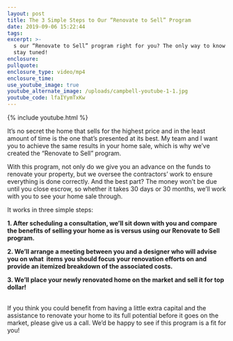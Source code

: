 ```yaml
---
layout: post
title: The 3 Simple Steps to Our “Renovate to Sell” Program
date: 2019-09-06 15:22:44
tags:
excerpt: >-
  s our “Renovate to Sell” program right for you? The only way to know is to
  stay tuned!
enclosure:
pullquote:
enclosure_type: video/mp4
enclosure_time:
use_youtube_image: true
youtube_alternate_image: /uploads/campbell-youtube-1-1.jpg
youtube_code: lfaIYymTxKw
---
```


{% include youtube.html %}

It’s no secret the home that sells for the highest price and in the least amount of time is the one that’s presented at its best. My team and I want you to achieve the same results in your home sale, which is why we’ve created the “Renovate to Sell” program.&nbsp;

With this program, not only do we give you an advance on the funds to renovate your property, but we oversee the contractors’ work to ensure everything is done correctly. And the best part? The money won’t be due until you close escrow, so whether it takes 30 days or 30 months, we’ll work with you to see your home sale through.&nbsp;

It works in three simple steps:&nbsp;

**1\. After scheduling a consultation, we’ll sit down with you and compare the benefits of selling your home as is versus using our Renovate to Sell program.&nbsp;**

**2\. We’ll arrange a meeting between you and a designer who will advise you on what &nbsp;items you should focus your renovation efforts on and provide an itemized breakdown of the associated costs.&nbsp;**

**3\. We’ll place your newly renovated home on the market and sell it for top dollar\!&nbsp;**

<br>If you think you could benefit from having a little extra capital and the assistance to renovate your home to its full potential before it goes on the market, please give us a call. We’d be happy to see if this program is a fit for you\!&nbsp;